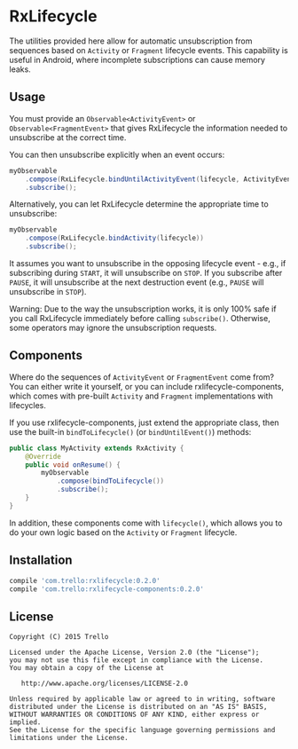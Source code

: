 # RxLifecycle

The utilities provided here allow for automatic unsubscription from sequences based on `Activity` or `Fragment`
lifecycle events. This capability is useful in Android, where incomplete subscriptions can cause memory leaks.

## Usage

You must provide an `Observable<ActivityEvent>` or `Observable<FragmentEvent>` that gives
RxLifecycle the information needed to unsubscribe at the correct time.

You can then unsubscribe explicitly when an event occurs:

```java
myObservable
    .compose(RxLifecycle.bindUntilActivityEvent(lifecycle, ActivityEvent.DESTROY))
    .subscribe();
```

Alternatively, you can let RxLifecycle determine the appropriate time to unsubscribe:

```java
myObservable
    .compose(RxLifecycle.bindActivity(lifecycle))
    .subscribe();
```

It assumes you want to unsubscribe in the opposing lifecycle event - e.g., if subscribing during `START`, it will
unsubscribe on `STOP`. If you subscribe after `PAUSE`, it will unsubscribe at the next destruction event (e.g.,
`PAUSE` will unsubscribe in `STOP`).

Warning: Due to the way the unsubscription works, it is only 100% safe if you call RxLifecycle immediately before
calling `subscribe()`. Otherwise, some operators may ignore the unsubscription requests.

## Components

Where do the sequences of `ActivityEvent` or `FragmentEvent` come from? You can either write it yourself, or you can
include rxlifecycle-components, which comes with pre-built `Activity` and `Fragment` implementations with lifecycles.

If you use rxlifecycle-components, just extend the appropriate class, then use the built-in `bindToLifecycle()` (or `bindUntilEvent()`) methods:

```java
public class MyActivity extends RxActivity {
    @Override
    public void onResume() {
        myObservable
            .compose(bindToLifecycle())
            .subscribe();
    }
}
```

In addition, these components come with `lifecycle()`, which allows you to do your own logic based on the `Activity`
or `Fragment` lifecycle.

## Installation

```gradle
compile 'com.trello:rxlifecycle:0.2.0'
compile 'com.trello:rxlifecycle-components:0.2.0'
```

## License

    Copyright (C) 2015 Trello

    Licensed under the Apache License, Version 2.0 (the "License");
    you may not use this file except in compliance with the License.
    You may obtain a copy of the License at

       http://www.apache.org/licenses/LICENSE-2.0

    Unless required by applicable law or agreed to in writing, software
    distributed under the License is distributed on an "AS IS" BASIS,
    WITHOUT WARRANTIES OR CONDITIONS OF ANY KIND, either express or implied.
    See the License for the specific language governing permissions and
    limitations under the License.